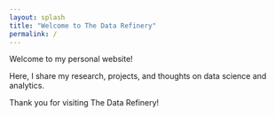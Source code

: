 ```yaml
---
layout: splash
title: "Welcome to The Data Refinery"
permalink: /
---
```

Welcome to my personal website!

Here, I share my research, projects, and thoughts on data science and analytics.

Thank you for visiting The Data Refinery!

